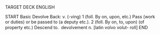 TARGET DECK
ENGLISH

START
Basic
Devolve
Back: v. (-ving) 1 (foll. By on, upon, etc.) Pass (work or duties) or be passed to (a deputy etc.). 2 (foll. By on, to, upon) (of property etc.) Descend to.  devolvement n. [latin volvo volut- roll]
END
